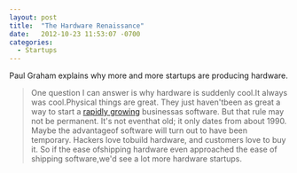 ```yaml
---
layout: post
title:  "The Hardware Renaissance"
date:   2012-10-23 11:53:07 -0700
categories:
  - Startups
---
```


Paul Graham explains why more and more startups are producing hardware.

 > One question I can answer is why hardware is suddenly cool.It always was cool.Physical things are great. They just haven'tbeen as great a way to start a [rapidly growing](http://paulgraham.com/growth.html) businessas software. But that rule may not be permanent. It's not eventhat old; it only dates from about 1990. Maybe the advantageof software will turn out to have been temporary. Hackers love tobuild hardware, and customers love to buy it. So if the ease ofshipping hardware even approached the ease of shipping software,we'd see a lot more hardware startups.

